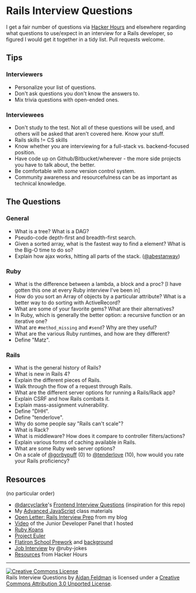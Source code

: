 # Rails Interview Questions

I get a fair number of questions via [Hacker Hours](http://hackerhours.org) and elsewhere regarding what questions to use/expect in an interview for a Rails developer, so figured I would get it together in a tidy list.  Pull requests welcome.

## Tips

### Interviewers

* Personalize your list of questions.
* Don't ask questions you don't know the answers to.
* Mix trivia questions with open-ended ones.

### Interviewees

* Don't study to the test.  Not all of these questions will be used, and others will be asked that aren't covered here.  Know your stuff.
* Rails skills != CS skills
* Know whether you are interviewing for a full-stack vs. backend-focused position.
* Have code up on Github/Bitbucket/wherever - the more side projects you have to talk about, the better.
* Be comfortable with *some* version control system.
* Community awareness and resourcefulness can be as important as technical knowledge.

## The Questions

### General

* What is a tree?  What is a DAG?
* Pseudo-code depth-first and breadth-first search.
* Given a sorted array, what is the fastest way to find a element?  What is the Big-O time to do so?
* Explain how ajax works, hitting all parts of the stack. ([@abestanway](https://twitter.com/abestanway/status/278967644705677312))

### Ruby

* What is the difference between a lambda, a block and a proc? [I have gotten this one at every Ruby interview I've been in]
* How do you sort an Array of objects by a particular attribute?  What is a better way to do sorting with ActiveRecord?
* What are some of your favorite gems?  What are their alternatives?
* In Ruby, which is generally the better option: a recursive function or an iterative one?
* What are `#method_missing` and `#send`?  Why are they useful?
* What are the various Ruby runtimes, and how are they different?
* Define "Matz".

### Rails

* What is the general history of Rails?
* What is new in Rails 4?
* Explain the different pieces of Rails.
* Walk through the flow of a request through Rails.
* What are the different server options for running a Rails/Rack app?
* Explain CSRF and how Rails combats it.
* Explain mass-assignment vulnerability.
* Define "DHH".
* Define "tenderlove".
* Why do some people say "Rails can't scale"?
* What is Rack?
* What is middleware? How does it compare to controller filters/actions?
* Explain various forms of caching available in Rails.
* What are some Ruby web server options?
* On a scale of [@gorbypuff](https://twitter.com/gorbypuff) (0) to [@tenderlove](https://twitter.com/tenderlove) (10), how would you rate your Rails proficiency? 

## Resources

(no particular order)

* [@darcyclarke](https://github.com/darcyclarke)'s [Frontend Interview Questions](https://github.com/darcyclarke/Front-end-Developer-Interview-Questions) (inspiration for this repo)
* My [Advanced JavaScript](https://github.com/afeld/advanced_js) class materials
* [Open Letter: Rails Interview Prep](http://afeld.me/nerdery/561078) from my blog
* [Video](http://afeld.me/nerdery/522101) of the Junior Developer Panel that I hosted
* [Ruby Koans](http://rubykoans.com/)
* [Project Euler](http://projecteuler.net/)
* [Flatiron School Prework](http://prework.flatironschool.com/) and [background](http://blog.flatironschool.com/post/37150595905/flatiron-school-prework)
* [Job Interview](https://github.com/ruby-jokes/job_interview) by @ruby-jokes
* [Resources](https://github.com/afeld/hackerhours.org/wiki/Resources) from Hacker Hours

------------

<a rel="license" href="http://creativecommons.org/licenses/by/3.0/deed.en_US"><img alt="Creative Commons License" style="border-width:0" src="http://i.creativecommons.org/l/by/3.0/88x31.png" /></a><br /><span xmlns:dct="http://purl.org/dc/terms/" href="http://purl.org/dc/dcmitype/Text" property="dct:title" rel="dct:type">Rails Interview Questions</span> by <a xmlns:cc="http://creativecommons.org/ns#" href="https://github.com/afeld/rails_interview_questions" property="cc:attributionName" rel="cc:attributionURL">Aidan Feldman</a> is licensed under a <a rel="license" href="http://creativecommons.org/licenses/by/3.0/deed.en_US">Creative Commons Attribution 3.0 Unported License</a>.
